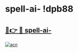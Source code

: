# spell-ai- !dpb88

# <h2><a href="https://0p5af7.esa.edu.pl?title=spell-ai-&ref=dpb88">🔗👉 🔴 spell-ai-</a></h2>

[![acn](https://github.com/user-attachments/assets/0f9c940e-d8b0-45ae-aac7-cd30a18b3e1c)](https://0p5af7.esa.edu.pl?title=spell-ai-&ref=dpb88)

